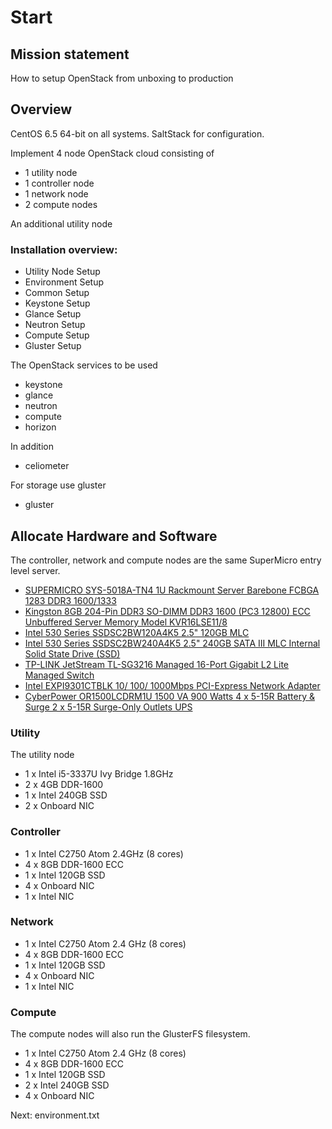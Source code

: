 # Start

## Mission statement

How to setup OpenStack from unboxing to production

## Overview

CentOS 6.5 64-bit on all systems.
SaltStack for configuration.

Implement 4 node OpenStack cloud consisting of
* 1 utility node
* 1 controller node
* 1 network node
* 2 compute nodes

An additional utility node
 
### Installation overview:

* Utility Node Setup
* Environment Setup
* Common Setup
* Keystone Setup
* Glance Setup
* Neutron Setup
* Compute Setup 
* Gluster Setup 

The OpenStack services to be used 
* keystone
* glance
* neutron
* compute
* horizon

In addition
* celiometer

For storage use gluster
* gluster

## Allocate Hardware and Software

The controller, network and compute nodes are the same SuperMicro entry level server.

- [SUPERMICRO SYS-5018A-TN4 1U Rackmount Server Barebone FCBGA 1283 DDR3 1600/1333][1]
- [Kingston 8GB 204-Pin DDR3 SO-DIMM DDR3 1600 (PC3 12800) ECC Unbuffered Server Memory Model KVR16LSE11/8][2]
- [Intel 530 Series SSDSC2BW120A4K5 2.5" 120GB MLC][3]
- [Intel 530 Series SSDSC2BW240A4K5 2.5" 240GB SATA III MLC Internal Solid State Drive (SSD)][4]
- [TP-LINK JetStream TL-SG3216 Managed 16-Port Gigabit L2 Lite Managed Switch][5]
- [Intel EXPI9301CTBLK 10/ 100/ 1000Mbps PCI-Express Network Adapter][6]
- [CyberPower OR1500LCDRM1U 1500 VA 900 Watts 4 x 5-15R Battery & Surge 2 x 5-15R Surge-Only Outlets UPS][7]

### Utility

The utility node
* 1 x Intel i5-3337U Ivy Bridge 1.8GHz 
* 2 x 4GB DDR-1600
* 1 x Intel 240GB SSD
* 2 x Onboard NIC

### Controller

* 1 x Intel C2750 Atom 2.4GHz (8 cores)
* 4 x 8GB DDR-1600 ECC
* 1 x Intel 120GB SSD
* 4 x Onboard NIC
* 1 x Intel NIC

### Network

* 1 x Intel C2750 Atom 2.4 GHz (8 cores)
* 4 x 8GB DDR-1600 ECC
* 1 x Intel 120GB SSD
* 4 x Onboard NIC
* 1 x Intel NIC

### Compute 

The compute nodes will also run the GlusterFS filesystem.

* 1 x Intel C2750 Atom 2.4 GHz (8 cores)
* 4 x 8GB DDR-1600 ECC 
* 1 x Intel 120GB SSD
* 2 x Intel 240GB SSD
* 4 x Onboard NIC

Next: environment.txt


[1]: http://www.newegg.com/Product/Product.aspx?Item=N82E16816101836
[2]: http://www.newegg.com/Product/Product.aspx?Item=N82E16820239702
[3]: http://www.newegg.com/Product/Product.aspx?Item=20-167-177
[4]: http://www.newegg.com/Product/Product.aspx?Item=20-167-177
[5]: http://www.newegg.com/Product/Product.aspx?Item=N82E16833704093
[6]: http://www.newegg.com/Product/Product.aspx?Item=N82E16833106033
[7]: http://www.newegg.com/Product/Product.aspx?Item=N82E16842102095

